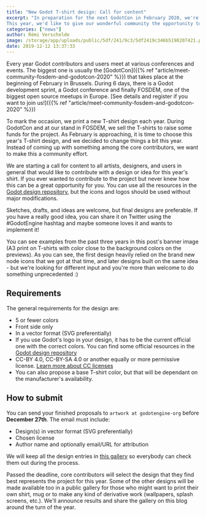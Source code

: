 ```yaml
---
title: "New Godot T-shirt design: Call for content"
excerpt: "In preparation for the next GodotCon in February 2020, we're planning to make new T-shirts with Godot branding to sell to contributors and engine users, as well as visitors at FOSDEM.
This year, we'd like to give our wonderful community the opportunity to contribute T-shirt concepts that we could choose from, so that our 2020 T-shirt design is as good as it can be!"
categories: ["news"]
author: Rémi Verschelde
image: /storage/app/uploads/public/5df/241/9c3/5df2419c346b5198207421.png
date: 2019-12-12 13:37:33
---
```


Every year Godot contributors and users meet at various conferences and events. The biggest one is usually the [GodotCon]({{% ref "article/meet-community-fosdem-and-godotcon-2020" %}}) that takes place at the beginning of February in Brussels. During 6 days, there is a Godot development sprint, a Godot conference and finally FOSDEM, one of the biggest open source meetups in Europe. [See details and register if you want to join us!]({{% ref "article/meet-community-fosdem-and-godotcon-2020" %}})

To mark the occasion, we print a new T-shirt design each year. During GodotCon and at our stand in FOSDEM, we sell the T-shirts to raise some funds for the project. As February is approaching, it is time to choose this year's T-shirt design, and we decided to change things a bit this year. Instead of coming up with something among the core contributors, we want to make this a community effort.

We are starting a call for content to all artists, designers, and users in general that would like to contribute with a design or idea for this year's shirt. If you ever wanted to contribute to the project but never knew how this can be a great opportunity for you. You can use all the resources in the [Godot design repository](https://github.com/godotengine/godot-design), but the icons and logos should be used without major modifications.

Sketches, drafts, and ideas are welcome, but final designs are preferable. If you have a really good idea, you can share it on Twitter using the #GodotEngine hashtag and maybe someone loves it and wants to implement it!

You can see examples from the past three years in this post's banner image (A3 print on T-shirts with color close to the background colors on the previews). As you can see, the first design heavily relied on the brand new node icons that we got at that time, and later designs built on the same idea - but we're looking for different input and you're more than welcome to do something unprecedented :)


## Requirements

The general requirements for the design are:

  * 5 or fewer colors
  * Front side only
  * In a vector format (SVG preferentially)
  * If you use Godot's logo in your design, it has to be the current official one with the correct colors. You can find some official resources in the [Godot design repository](https://github.com/godotengine/godot-design)
  * CC-BY 4.0, CC-BY-SA 4.0 or another equally or more permissive license. [Learn more about CC licenses](https://creativecommons.org/licenses/)
  * You can also propose a base T-shirt color, but that will be dependant on the manufacturer's availability.


## How to submit

You can send your finished proposals to `artwork at godotengine·org` before **December 27th**. The email must include:

  * Design(s) in vector format (SVG preferentially)
  * Chosen license
  * Author name and optionally email/URL for attribution

We will keep all the design entries in [this gallery](https://drive.google.com/drive/folders/1tJ8A0YUkqdXoC1NrO8Qa5eRxFqfq2Yhx) so everybody can check them out during the process.

Passed the deadline, core contributors will select the design that they find best represents the project for this year. Some of the other designs will be made available too in a public gallery for those who might want to print their own shirt, mug or to make any kind of derivative work (wallpapers, splash screens, etc.). We'll announce results and share the gallery on this blog around the turn of the year.
